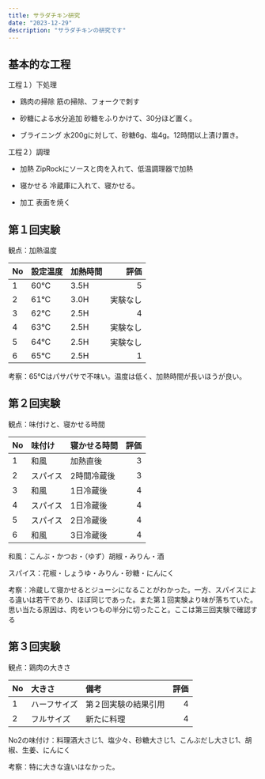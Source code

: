```yaml
---
title: サラダチキン研究
date: "2023-12-29"
description: "サラダチキンの研究です"
---
```


## 基本的な工程

工程１）下処理

* 鶏肉の掃除
筋の掃除、フォークで刺す

* 砂糖による水分追加
砂糖をふりかけて、30分ほど置く。

* ブライニング
水200gに対して、砂糖6g、塩4g。12時間以上漬け置き。


工程２）調理

* 加熱
ZipRockにソースと肉を入れて、低温調理器で加熱

* 寝かせる
冷蔵庫に入れて、寝かせる。

* 加工
表面を焼く


## 第１回実験

観点：加熱温度

|No|設定温度|加熱時間|評価|
|:--|:--|:--|--:|
|1|60℃|3.5H|5|
|2|61℃|3.0H|実験なし|
|3|62℃|2.5H|4|
|4|63℃|2.5H|実験なし|
|5|64℃|2.5H|実験なし|
|6|65℃|2.5H|1|

考察：65℃はパサパサで不味い。温度は低く、加熱時間が長いほうが良い。


## 第２回実験

観点：味付けと、寝かせる時間

|No|味付け|寝かせる時間|評価|
|:--|:--|:--|--:|
|1|和風|加熱直後|3|
|2|スパイス|2時間冷蔵後|3|
|3|和風|1日冷蔵後|4|
|4|スパイス|1日冷蔵後|4|
|5|スパイス|2日冷蔵後|4|
|6|和風|3日冷蔵後|4|

和風：こんぶ・かつお・（ゆず）胡椒・みりん・酒

スパイス：花椒・しょうゆ・みりん・砂糖・にんにく

考察：冷蔵して寝かせるとジューシになることがわかった。一方、スパイスによる違いは若干であり、ほぼ同じであった。また第１回実験より味が落ちていた。思い当たる原因は、肉をいつもの半分に切ったこと。ここは第三回実験で確認する

## 第３回実験

観点：鶏肉の大きさ

|No|大きさ|備考|評価|
|:--|:--|:--|--:|
|1|ハーフサイズ|第２回実験の結果引用|4|
|2|フルサイズ|新たに料理|4|

No2の味付け：料理酒大さじ1、塩少々、砂糖大さじ1、こんぶだし大さじ1、胡椒、生姜、にんにく

考察：特に大きな違いはなかった。